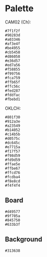 # Palette

CAM02 (Ch):

```
#7f1f2f
#90283d
#a03346
#af3e4f
#be4955
#cb5458
#d86058
#e36d57
#ed7a56
#f58855
#f99756
#fca759
#ffb65f
#ffc56c
#fed287
#fddfac
#fbebd1
```

OKLCH:

```
#801f30
#912a3e
#a23549
#b14052
#c14b5b
#d0575c
#dc645c
#e7715a
#f17f57
#f98d59
#fd9d59
#ffae5e
#ffbe67
#ffcd76
#fcdba4
#f8e8cd
#f4f4f4
```

## Board

```
#d49577
#9f705a
#845750
#633b3f
```

## Background

```
#313638
```
